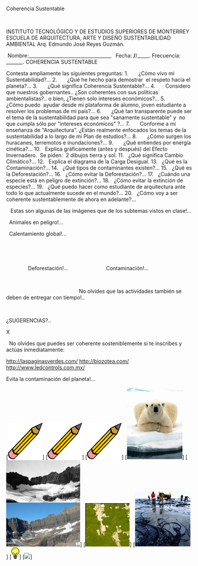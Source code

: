 

Coherencia 
 Sustentable




 

INSTITUTO TECNOLÓGICO Y 
 DE ESTUDIOS SUPERIORES DE MONTERREY
ESCUELA DE 
 ARQUITECTURA, ARTE Y DISEÑO
SUSTENTABILIDAD 
 AMBIENTAL
Arq. Edmundo José Reyes 
 Guzmán.






 Nombre:___________________________________   
 Fecha: ____/____/_____. Frecuencia: _______.
COHERENCIA 
 SUSTENTABLE
 







Contesta ampliamente las siguientes 
 preguntas:
1.       
 ¿Cómo 
 vivo mi 
 Sustentabilidad?...
2.       
 ¿Qué 
 he hecho para demostrar  el respeto 
 hacia el planeta?...
3.       
 ¿Qué 
 significa Coherencia 
 Sustentable?...
4.       
 Considero 
 que nuestros gobernantes.. ¿Son coherentes con sus políticas 
 ambientalistas?.. o bien, ¿Tienen solo intereses 
 económicos?...
5.       
 ¿Cómo 
 puedo  ayudar 
 desde mi plataforma de alumno, joven estudiante a resolver 
 los problemas de mi país?...
6.       
 ¿Qué 
 tan transparente puede ser el tema de la sustentabilidad para que 
 sea "sanamente sustentable" y  no que cumpla sólo por 
 "intereses 
 económicos" ?...
7.       
 Conforme 
 a mi enseñanza de "Arquitectura". ¿Están realmente 
 enfocados los temas de la sustentabilidad a lo 
 largo de mi Plan de estudios?...
8.       
 ¿Cómo 
 surgen los huracanes, terremotos e 
 inundaciones?...
9.       
 ¿Qué 
 entiendes por energía 
 cinética?...
10.   
 Explica 
 gráficamente (antes y después) del Efecto 
 Invernadero.
 Se 
 piden:  2 dibujos tierra 
 y sol.
11.   
 ¿Qué 
 significa Cambio 
 Climático?...
12.   
 Explica 
 el diagrama de la Carga 
 Desigual.
13.   
 ¿Qué 
 es la 
Contaminación?...
14.   
 ¿Qué 
 tipos de contaminantes 
 existen?...
15.   
 ¿Qué 
 es la 
Deforestación?...
16.   
 ¿Cómo 
 evitar la 
 Deforestación?...
17.   
 ¿Cuándo 
 una especie está en peligro de 
 extinción?...
18.   
 ¿Cómo 
 evitar la extinción de 
 especies?...
19.   
 ¿Qué 
 puedo hacer como estudiante de arquitectura ante 
 todo lo que actualmente sucede en el mundo?...
20.   
 ¿Cómo 
 voy a ser coherente sustentablemente de ahora en 
 adelante?...




   Estas son 
 algunas de las imágenes que de los subtemas vistos en 
 clase!...















  Animales en peligro!...

  Calentamiento 
global!...



  
 
 


               Deforestación!...                          Contaminación!...

 


                                                  
 No olvides que las actividades también se deben de entregar con tiempo!..
 

  








¿SUGERENCIAS?..

X 


  No olvides que puedes ser coherente sosteniblemente si te inscribes y actúas inmediatamente:

http://laspaginasverdes.com/ 
http://biozotea.com/ 
http://www.ledcontrols.com.mx/ 

 Evita la contaminación del planeta!... 
     
 



[![](pug_files/content/MP1.1/matita.gif)]
[![](pug_files/content/MP1.1/matita.gif)]
[![](pug_files/content/MP1.1/matita.gif)]
[![](pug_files/content/MP1.1/OSOPOLAR.gif)]
[![](pug_files/content/MP1.1/beforeandafter.jpg)]
[![](pug_files/content/MP1.1/deforestation_brazil.jpg)]
[![](pug_files/content/MP1.1/CONTA.gif)]
[![](pug_files/content/MP1.1/sugerencias.gif)]
[![](pug_files/content/MP1.1/delfines.jpg)]
